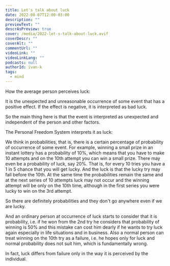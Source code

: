 ```yaml
---
title: Let's talk about luck
date: 2022-08-07T12:00-03:00
description: ""
previewText: ""
descrAsPreview: true
cover: /media/2022-let-s-talk-about-luck.avif
coverDescr: ""
coverAlt: ""
commentUrl: ""
videoLink: ""
videoLinkLang: ""
podcasts: null
authorId: ivan-k
tags:
  - mind
---
```

How the average person perceives luck:

It is the unexpected and unreasonable occurrence of some event that has a positive effect. If the effect is negative, it is interpreted as bad luck.

So the main thing here is that the event is interpreted as unexpected and independent of the person and other factors.

The Personal Freedom System interprets it as luck:

We think in probabilities, that is, there is a certain percentage of probability of occurrence of some event. For example, winning a small prize in an instant lottery has a probability of 10%, which means that you have to make 10 attempts and on the 10th attempt you can win a small prize. There may even be a probability of luck, say 20%. That is, for every 10 tries you have a 1 in 5 chance that you will get lucky. And the luck is that the lucky try may fall before the 10th. At the same time the probabilities remain the same and at the next series of 10 attempts luck may not occur and the winning attempt will be only on the 10th time, although in the first series you were lucky to win on the 3rd attempt.

So there are definitely probabilities and they don't go anywhere even if we are lucky.

And an ordinary person at occurrence of luck starts to consider that it is probability, i.e. if he won from the 2nd try he considers that probability of winning is 50% and this mistake can cost him dearly if he wants to try luck again especially in life situations and in business. Also a normal person can treat winning on the 10th try as a failure, i.e. he hopes only for luck and normal probability does not suit him, which is fundamentally wrong.

In fact, luck differs from failure only in the way it is perceived by the individual.
